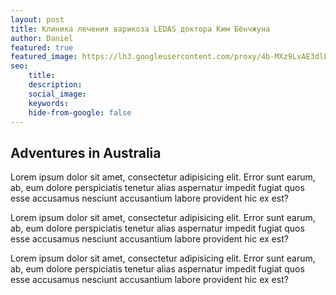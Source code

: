 ```yaml
---
layout: post
title: Клиника лечения варикоза LEDAS доктора Ким Бёнчжуна
author: Daniel
featured: true
featured_image: https://lh3.googleusercontent.com/proxy/4b-MXz9LvAE3dlL2Z3rmLnne3Tw6_wD8xL19R-K7-T5y263WApaVOBrA0wSvdYkqhAFbLdpPtBd9l68kbnZPcPtJEP9ZjFcbwbE4SBbQIMQ
seo:
    title:
    description:
    social_image:
    keywords:
    hide-from-google: false
---
```


## Adventures in Australia

Lorem ipsum dolor sit amet, consectetur adipisicing elit. Error sunt earum, ab, eum dolore perspiciatis tenetur alias aspernatur impedit fugiat quos esse accusamus nesciunt accusantium labore provident hic ex est?

Lorem ipsum dolor sit amet, consectetur adipisicing elit. Error sunt earum, ab, eum dolore perspiciatis tenetur alias aspernatur impedit fugiat quos esse accusamus nesciunt accusantium labore provident hic ex est?

Lorem ipsum dolor sit amet, consectetur adipisicing elit. Error sunt earum, ab, eum dolore perspiciatis tenetur alias aspernatur impedit fugiat quos esse accusamus nesciunt accusantium labore provident hic ex est?